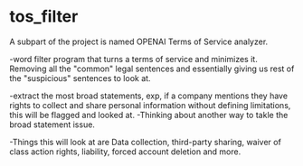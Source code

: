 ﻿# tos_filter
A subpart of the project is named OPENAI Terms of Service analyzer. 

-word filter program that turns a terms of service and minimizes it. Removing all the "common" legal sentences and essentially giving us rest of the "suspicious" sentences to look at. 

-extract the most broad statements, exp, if a company mentions they have rights to collect and share personal information without defining limitations, this will be flagged and looked at.
-Thinking about another way to takle the broad statement issue.

-Things this will look at are Data collection, third-party sharing, waiver of class action rights, liability, forced account deletion and more. 

